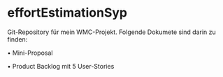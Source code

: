 # effortEstimationSyp
Git-Repository für mein WMC-Projekt. Folgende Dokumete sind darin zu finden:

•	Mini-Proposal

•	Product Backlog mit 5 User-Stories
